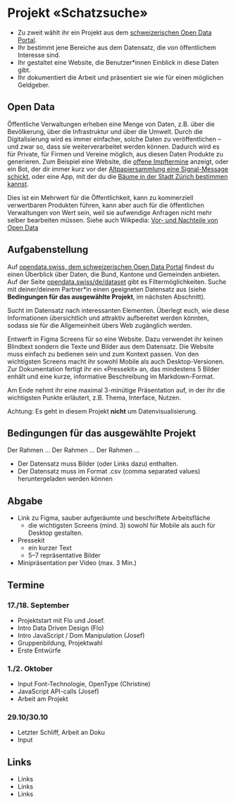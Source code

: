# Projekt «Schatzsuche»

- Zu zweit wählt ihr ein Projekt aus dem [schweizerischen Open Data Portal](https://opendata.swiss/).
- Ihr bestimmt jene Bereiche aus dem Datensatz, die von öffentlichem Interesse sind.
- Ihr gestaltet eine Website, die Benutzer\*innen Einblick in diese Daten gibt.
- Ihr dokumentiert die Arbeit und präsentiert sie wie für einen möglichen Geldgeber.

## Open Data

Öffentliche Verwaltungen erheben eine Menge von Daten, z.B. über die Bevölkerung, über die Infrastruktur und über die Umwelt. Durch die Digitalisierung wird es immer einfacher, solche Daten zu veröffentlichen – und zwar so, dass sie weiterverarbeitet werden können. Dadurch wird es für Private, für Firmen und Vereine möglich, aus diesen Daten Produkte zu generieren. Zum Beispiel eine Website, die [offene Impftermine](https://rimpfli.web.app/) anzeigt, oder ein Bot, der dir immer kurz vor der [Altpapiersammlung eine Signal-Message schickt](https://dgnaegi.ch/2020/09/06/altpapierbot/), oder eine App, mit der du die [Bäume in der Stadt Zürich bestimmen kannst](https://apps.apple.com/app/urban-trees/id1483392329).

Dies ist ein Mehrwert für die Öffentlichkeit, kann zu kommerziell verwertbaren Produkten führen, kann aber auch für die öffentlichen Verwaltungen von Wert sein, weil sie aufwendige Anfragen nicht mehr selber bearbeiten müssen. Siehe auch Wikpedia: [Vor- und Nachteile von Open Data](https://de.wikipedia.org/wiki/Open_Data#Argumente_f%C3%BCr_Open_Data)

## Aufgabenstellung

Auf [opendata.swiss, dem schweizerischen Open Data Portal](https://opendata.swiss/) findest du einen Überblick über Daten, die Bund, Kantone und Gemeinden anbieten. Auf der Seite [opendata.swiss/de/dataset](https://opendata.swiss/de/dataset) gibt es Filtermöglichkeiten. Suche mit deiner/deinem Partner\*in einen geeigneten Datensatz aus (siehe **Bedingungen für das ausgewählte Projekt**, im nächsten Abschnitt).

Sucht im Datensatz nach interessanten Elementen. Überlegt euch, wie diese Informationen übersichtlich und attraktiv aufbereitet werden könnten, sodass sie für die Allgemeinheit übers Web zugänglich werden.

Entwerft in Figma Screens für so eine Website. Dazu verwendet ihr keinen Blindtext sondern die Texte und Bilder aus dem Datensatz. Die Website muss einfach zu bedienen sein und zum Kontext passen. Von den wichtigsten Screens macht ihr sowohl Mobile als auch Desktop-Versionen. Zur Dokumentation fertigt ihr ein «Pressekit» an, das mindestens 5 Bilder enhält und eine kurze, informative Beschreibung im Markdown-Format.

Am Ende nehmt ihr eine maximal 3-minütige Präsentation auf, in der ihr die wichtigsten Punkte erläutert, z.B. Thema, Interface, Nutzen.

Achtung: Es geht in diesem Projekt **nicht** um Datenvisualisierung.

## Bedingungen für das ausgewählte Projekt

Der Rahmen …
Der Rahmen …
Der Rahmen …

- Der Datensatz muss Bilder (oder Links dazu) enthalten.
- Der Datensatz muss im Format .csv (comma separated values) heruntergeladen werden können


## Abgabe

- Link zu Figma, sauber aufgeräumte und beschriftete Arbeitsfläche
  - die wichtigsten Screens (mind. 3) sowohl für Mobile als auch für Desktop gestalten.   
- Pressekit
  - ein kurzer Text
  - 5–7 repräsentative Bilder
- Minipräsentation per Video (max. 3 Min.)

## Termine

### 17./18. September

- Projektstart mit Flo und Josef.
- Intro Data Driven Design (Flo)
- Intro JavaScript / Dom Manipulation (Josef)
- Gruppenbildung, Projektwahl
- Erste Entwürfe

### 1./2. Oktober

- Input Font-Technologie, OpenType (Christine)
- JavaScript API-calls (Josef)
- Arbeit am Projekt

### 29.10/30.10

- Letzter Schliff, Arbeit an Doku
- Input

## Links

- Links
- Links
- Links

